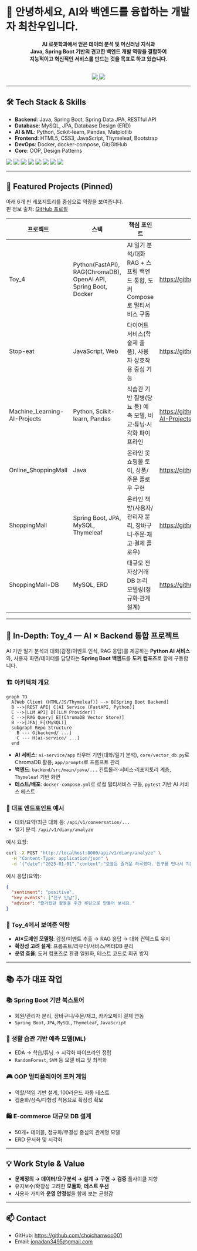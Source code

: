 # 👋 안녕하세요, AI와 백엔드를 융합하는 개발자 최찬우입니다.

<div align="center">

**AI 로봇학과에서 얻은 데이터 분석 및 머신러닝 지식과<br>Java, Spring Boot 기반의 견고한 백엔드 개발 역량을 결합하여<br>지능적이고 혁신적인 서비스를 만드는 것을 목표로 하고 있습니다.**

<br>

<a href="https://github.com/choichanwoo001">
  <img src="https://img.shields.io/badge/GitHub-181717?style=for-the-badge&logo=github&logoColor=white" />
</a>
<a href="mailto:jonadan3495@gmail.com">
  <img src="https://img.shields.io/badge/Email-D14836?style=for-the-badge&logo=gmail&logoColor=white" />
</a>

</div>

---

## 🛠️ Tech Stack & Skills

- **Backend**: Java, Spring Boot, Spring Data JPA, RESTful API  
- **Database**: MySQL, JPA, Database Design (ERD)  
- **AI & ML**: Python, Scikit-learn, Pandas, Matplotlib  
- **Frontend**: HTML5, CSS3, JavaScript, Thymeleaf, Bootstrap  
- **DevOps**: Docker, docker-compose, Git/GitHub  
- **Core**: OOP, Design Patterns

<div>
  <img src="https://img.shields.io/badge/Java-ED8B00?logo=openjdk&logoColor=white&style=for-the-badge" />
  <img src="https://img.shields.io/badge/Spring%20Boot-6DB33F?logo=springboot&logoColor=white&style=for-the-badge" />
  <img src="https://img.shields.io/badge/Python-3776AB?logo=python&logoColor=white&style=for-the-badge" />
  <img src="https://img.shields.io/badge/FastAPI-009688?logo=fastapi&logoColor=white&style=for-the-badge" />
  <img src="https://img.shields.io/badge/MySQL-4479A1?logo=mysql&logoColor=white&style=for-the-badge" />
  <img src="https://img.shields.io/badge/Scikit--learn-F7931E?logo=scikitlearn&logoColor=white&style=for-the-badge" />
  <img src="https://img.shields.io/badge/Pandas-150458?logo=pandas&logoColor=white&style=for-the-badge" />
  <img src="https://img.shields.io/badge/Matplotlib-11557c?logo=plotly&logoColor=white&style=for-the-badge" />
</div>

---

## 🚀 Featured Projects (Pinned)

아래 6개 핀 레포지토리를 중심으로 역량을 보여줍니다.  
핀 정보 출처: [GitHub 프로필](https://github.com/choichanwoo001)

| 프로젝트 | 스택 | 핵심 포인트 | 링크 |
|---|---|---|---|
| Toy_4 | Python(FastAPI), RAG(ChromaDB), OpenAI API, Spring Boot, Docker | AI 일기 분석/대화 RAG + 스프링 백엔드 통합, 도커 Compose로 멀티서비스 구동 | https://github.com/choichanwoo001/Toy_4 |
| Stop-eat | JavaScript, Web | 다이어트 서비스(학술제 출품), 사용자 상호작용 중심 기능 | https://github.com/choichanwoo001/Stop-eat |
| Machine_Learning-AI-Projects | Python, Scikit-learn, Pandas | 식습관 기반 질병(당뇨 등) 예측 모델, 비교·튜닝·시각화 파이프라인 | https://github.com/choichanwoo001/Machine_Learning-AI-Projects |
| Online_ShoppingMall | Java | 온라인 옷 쇼핑몰 토이, 상품/주문 플로우 구현 | https://github.com/choichanwoo001/Online_ShoppingMall |
| ShoppingMall | Spring Boot, JPA, MySQL, Thymeleaf | 온라인 책방(사용자/관리자 분리, 장바구니·주문·재고·결제 플로우) | https://github.com/choichanwoo001/ShoppingMall |
| ShoppingMall-DB | MySQL, ERD | 대규모 전자상거래 DB 논리 모델링(정규화·관계 설계) | https://github.com/choichanwoo001/ShoppingMall-DB |

---

## 🧩 In-Depth: Toy_4 — AI × Backend 통합 프로젝트

AI 기반 일기 분석과 대화(감정/이벤트 인식, RAG 응답)를 제공하는 **Python AI 서비스**와, 사용자 화면/데이터를 담당하는 **Spring Boot 백엔드**를 **도커 컴포즈**로 함께 구동합니다.

### 🏗️ 아키텍처 개요

```mermaid
graph TD
  A[Web Client (HTML/JS/Thymeleaf)] --> B[Spring Boot Backend]
  B -->|REST API| C[AI Service (FastAPI, Python)]
  C -->|LLM API| D[(LLM Provider)]
  C -->|RAG Query| E[(ChromaDB Vector Store)]
  B -->|JPA| F[(MySQL)]
  subgraph Repo Structure
    B --- G[backend/ ...]
    C --- H[ai-service/ ...]
  end
```

- **AI 서비스**: `ai-service/app` 라우터 기반(대화/일기 분석), `core/vector_db.py`로 ChromaDB 활용, `app/prompts`로 프롬프트 관리
- **백엔드**: `backend/src/main/java/...` 컨트롤러·서비스·리포지토리 계층, `Thymeleaf` 기반 화면
- **테스트/배포**: `docker-compose.yml`로 로컬 멀티서비스 구동, `pytest` 기반 AI 서비스 테스트

### 🔎 대표 엔드포인트 예시

- 대화/요약/최근 대화 등: `/api/v1/conversation/...`
- 일기 분석: `/api/v1/diary/analyze`

예시 요청:
```bash
curl -X POST "http://localhost:8000/api/v1/diary/analyze" \
  -H "Content-Type: application/json" \
  -d '{"date":"2025-01-01","content":"오늘은 즐거운 하루였다. 친구를 만나서 기분이 좋았다!"}'
```

예시 응답(요약):
```json
{
  "sentiment": "positive",
  "key_events": ["친구 만남"],
  "advice": "즐거웠던 활동을 주간 루틴으로 만들어 보세요."
}
```

### 🌟 Toy_4에서 보여준 역량
- **AI×도메인 모델링**: 감정/이벤트 추출 → RAG 응답 → 대화 컨텍스트 유지
- **확장성 고려 설계**: 프롬프트/라우터/서비스/벡터DB 분리
- **운영 효율**: 도커 컴포즈로 환경 일원화, 테스트 코드로 회귀 방지

---

## 📚 추가 대표 작업

### 📚 Spring Boot 기반 북스토어
- 회원/관리자 분리, 장바구니/주문/재고, 카카오페이 결제 연동
- `Spring Boot`, `JPA`, `MySQL`, `Thymeleaf`, `JavaScript`

### 🤖 생활 습관 기반 예측 모델(ML)
- EDA → 학습/튜닝 → 시각화 파이프라인 정립
- `RandomForest`, `SVM` 등 모델 비교 및 최적화

### 🎮 OOP 멀티플레이어 포커 게임
- 역할/책임 기반 설계, 100라운드 자동 테스트
- 캡슐화/상속/다형성 적용으로 확장성 확보

### 🛍️ E-commerce 대규모 DB 설계
- 50개+ 테이블, 정규화/무결성 중심의 관계형 모델
- ERD 문서화 및 시각화

---

## 💡 Work Style & Value

- **문제정의 → 데이터/요구분석 → 설계 → 구현 → 검증** 풀사이클 지향  
- 유지보수/확장성 고려한 **모듈화**, **테스트 우선**  
- 사용자 가치와 **운영 안정성**을 함께 보는 균형감

---

## 📫 Contact

- GitHub: https://github.com/choichanwoo001  
- Email: jonadan3495@gmail.com
